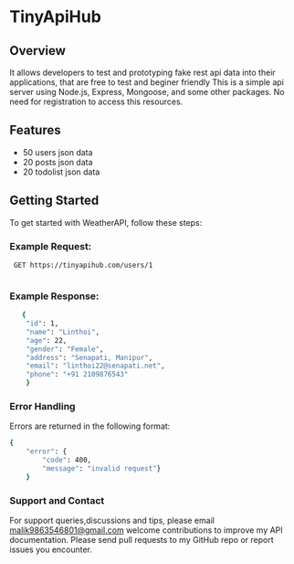 # TinyApiHub
## Overview
It allows developers to test and prototyping fake rest api data into their applications, that are free to test and beginer friendly
This is a  simple api server using Node.js, Express,  Mongoose, and some other packages. No need for registration to access this resources.

## Features
- 50 users json data
- 20 posts json data
- 20 todolist json data

## Getting Started
To get started with WeatherAPI, follow these steps:

### Example Request:
``` 
 GET https://tinyapihub.com/users/1
 
 ```

### Example Response:
``` bash 
   {
    "id": 1,
    "name": "Linthoi",
    "age": 22,
    "gender": "Female",
    "address": "Senapati, Manipur",
    "email": "linthoi22@senapati.net",
    "phone": "+91 2109876543"
    }
```

### Error Handling
Errors are returned in the following format:
``` bash
{
    "error": {
        "code": 400,
        "message": "invalid request"}
    }
```

### Support and Contact
For support queries,discussions and tips, please email malik9863546801@gmail.com welcome contributions to improve my API documentation. Please send pull requests to my GitHub repo or report issues you encounter. 
